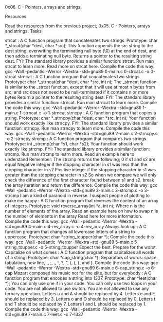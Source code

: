 

0x06. C - Pointers, arrays and strings.

Resources

Read the resources from the previous project; 0x05. C - Pointers, arrays and strings.
Tasks

strcat : A C function program that concatenates two strings.
Prototype: char *_strcat(char *dest, char *src);
This function appends the src string to the dest string, overwriting the terminating null byte (\0) at the end of dest, and then adds a terminating null byte.
Returns a pointer to the resulting string dest.
FYI: The standard library provides a similar function: strcat. Run man strcat to learn more.
Read more on strcat here.
Compile the code this way: gcc -Wall -pedantic -Werror -Wextra -std=gnu89 0-main.c 0-strcat.c -o 0-strcat
strncat : A C function program that concatenates two strings.
Prototype: char *_strncat(char *dest, char *src, int n);
The _strncat function is similar to the _strcat function, except that
it will use at most n bytes from src; and
src does not need to be null-terminated if it contains n or more bytes
Return a pointer to the resulting string dest.
FYI: The standard library provides a similar function: strncat. Run man strncat to learn more.
Compile the code this way: gcc -Wall -pedantic -Werror -Wextra -std=gnu89 1-main.c 1-strncat.c -o 1-strncat
strncpy : A C function program that copies a string.
Prototype: char *_strncpy(char *dest, char *src, int n);
Your function should work exactly like strncpy.
FYI: The standard library provides a similar function: strncpy. Run man strncpy to learn more.
Compile the code this way: gcc -Wall -pedantic -Werror -Wextra -std=gnu89 2-main.c 2-strncpy.c -o 2-strncpy
strcmp : A C function program that compares two strings.
Prototype: int _strcmp(char *s1, char *s2);
Your function should work exactly like strcmp.
FYI: The standard library provides a similar function: strcmp. Run man strcmp to learn more.
Read an example here to understand
Remember:
The strcmp returns the following;
0 if s1 and s2 are equal
Negative integer if the stopping character in s1 was less than the stopping character in s2
Positive integer if the stopping character in s1 was greater than the stopping character in s2
So when we compare we will only check the difference of the first character found between s1 and s2, break the array iteration and return the difference.
Compile the code this way: gcc -Wall -pedantic -Werror -Wextra -std=gnu89 3-main.c 3-strcmp.c -o 3-strcmp
I am a kind of paranoid in reverse. I suspect people of plotting to make me happy : A C function program that reverses the content of an array of integers.
Prototype: void reverse_array(int *a, int n);
Where n is the number of elements of the array.
Read an example here on how to swap
n is the number of elements in the array Read here for more information.
Compile the code this way: gcc -Wall -pedantic -Werror -Wextra -std=gnu89 4-main.c 4-rev_array.c -o 4-rev_array
Always look up : A C function program that changes all lowercase letters of a string to uppercase.
Prototype: char *string_toupper(char *);
Compile the code this way: gcc -Wall -pedantic -Werror -Wextra -std=gnu89 5-main.c 5-string_toupper.c -o 5-string_toupper
Expect the best. Prepare for the worst. Capitalize on what comes : A C function program that capitalizes all words of a string.
Prototype: char *cap_string(char *);
Separators of words: space, tabulation, new line, ,, ;, ., !, ?, ", (, ), {, and }.
Compile the code this way: gcc -Wall -pedantic -Werror -Wextra -std=gnu89 6-main.c 6-cap_string.c -o 6-cap
Mozart composed his music not for the elite, but for everybody : A C function program that encodes a string into 1337.
Prototype: char *leet(char *);
You can only use one if in your code.
You can only use two loops in your code.
You are not allowed to use switch.
You are not allowed to use any ternary operation.
Letters a and A should be replaced by 4.
Letters e and E should be replaced by 3.
Letters o and O should be replaced by 0.
Letters t and T should be replaced by 7.
Letters l and L should be replaced by 1.
Compile the code this way: gcc -Wall -pedantic -Werror -Wextra -std=gnu89 7-main.c 7-leet.c -o 7-1337
